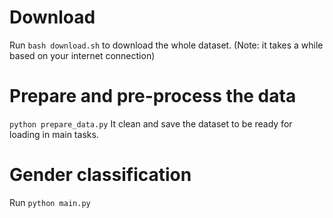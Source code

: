 # Download 
Run `bash download.sh` to download the whole dataset. (Note: it takes a while based on your internet connection)  

# Prepare and pre-process the data
`python prepare_data.py`
It clean and save the dataset to be ready for loading in main tasks.

# Gender classification
Run `python main.py` 